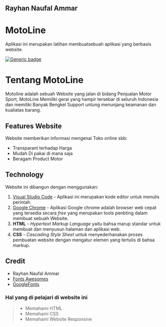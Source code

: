 ## Rayhan Naufal Ammar
# MotoLine
Aplikasi ini merupakan latihan membuatsebuah aplikasi yang berbasis website.

[![Generic badge](https://img.shields.io/badge/<SUBJECT>-<STATUS>-<COLOR>.svg)](https://shields.io/)

# Tentang MotoLine
Motoline adalah sebuah Website yang jalan di bidang Penjualan Motor Sport, MotoLine Memiliki gerai yang hampir tersebar di seluruh Indonesia dan memiliki Banyak Bengkel Support untung menunjang keamanan dan kualiatas barang.


## Features Website
Website memberikan informasi mengenai Toko online sbb:
- Transparant terhadap Harga
- Mudah Di pakai di mana saja
- Beragam Product Motor

## Technology
Website ini dibangun dengan menggunakan:
1. [Visual Studio Code](vscode.com) - Aplikasi ini merupakan kode editor untuk menulis perintah.
2. [Google Chrome](Google.com) - Aplikasi Google chrome adalah browser web cepat yang tersedia secara _free_ yang merupakan tools penbting dalam membuat sebuah Website.
3. **HTML** - _Hypertext Markup Language_ yaitu bahsa marup standar untuk membuat dan menyusun halaman dan aplikasi web.
3. **CSS** - _Cascading Style Sheet_ untuk menyederhanakan proses pembuatan website dengan mengatur elemen yang tertulis di bahsa markup.

## Credit
 - Rayhan Naufal Ammar
 - [Fonts Awesomes](https://fontawesome.com/)
 - [GoogleFonts](https://fonts.google.com/)


### Hal yang di pelajari di website ini
 >- Memahami HTML
 >- Memahami CSS
 >- Memahami Website Responsive